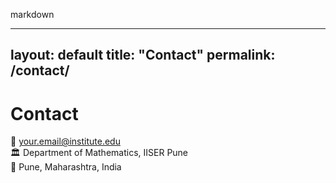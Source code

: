 markdown

---
layout: default
title: "Contact"
permalink: /contact/
---

# Contact

📧 your.email@institute.edu  
🏛 Department of Mathematics, IISER Pune  
📍 Pune, Maharashtra, India
